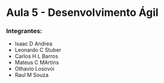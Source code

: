 # Aula 5 - Desenvolvimento Ágil
### Integrantes:
* Isaac D Andrea
* Leonardo C Stuber
* Carlos H L Barros
* Mateus C MArtins
* Othavio Losovoi
* Raul M Souza